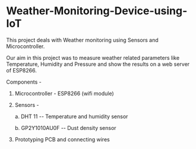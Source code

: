 # Weather-Monitoring-Device-using-IoT
This project deals with Weather monitoring using Sensors and Microcontroller.

Our aim in this project was to measure weather related parameters like Temperature, Humidity and Pressure and show the results on a web server of ESP8266.

Components - 
1. Microcontroller - ESP8266 (wifi module)
2. Sensors -

    a. DHT 11 -- Temperature and humidity sensor
   
    b. GP2Y1010AU0F -- Dust density sensor
   
4. Prototyping PCB and connecting wires
